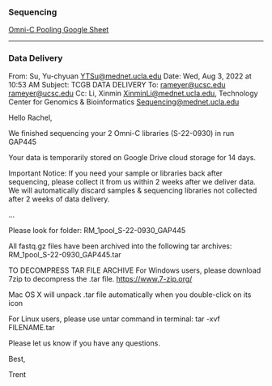 
### Sequencing

[Omni-C Pooling Google Sheet](https://docs.google.com/spreadsheets/d/1aLl_rs5g_x1O9W2Xec-TCkEs3W12C93_)

---

### Data Delivery


From: Su, Yu-chyuan <YTSu@mednet.ucla.edu>
Date: Wed, Aug 3, 2022 at 10:53 AM
Subject: TCGB DATA DELIVERY
To: rameyer@ucsc.edu <rameyer@ucsc.edu>
Cc: Li, Xinmin <XinminLi@mednet.ucla.edu>, Technology Center for Genomics & Bioinformatics <Sequencing@mednet.ucla.edu>


Hello Rachel,


We finished sequencing your 2 Omni-C libraries (S-22-0930) in run GAP445

Your data is temporarily stored on Google Drive cloud storage for 14 days.

Important Notice:
If you need your sample or libraries back after sequencing, please collect it from us within 2 weeks after we deliver data. We will automatically discard samples & sequencing libraries not collected after 2 weeks of data delivery.

...

Please look for folder:
RM_1pool_S-22-0930_GAP445

All fastq.gz files have been archived into the following tar archives:
RM_1pool_S-22-0930_GAP445.tar

TO DECOMPRESS TAR FILE ARCHIVE
For Windows users, please download 7zip to decompress the .tar file.
https://www.7-zip.org/

Mac OS X will unpack .tar file automatically when you double-click on its icon

For Linux users, please use untar command in terminal:
tar -xvf FILENAME.tar

Please let us know if you have any questions.

Best,

Trent

